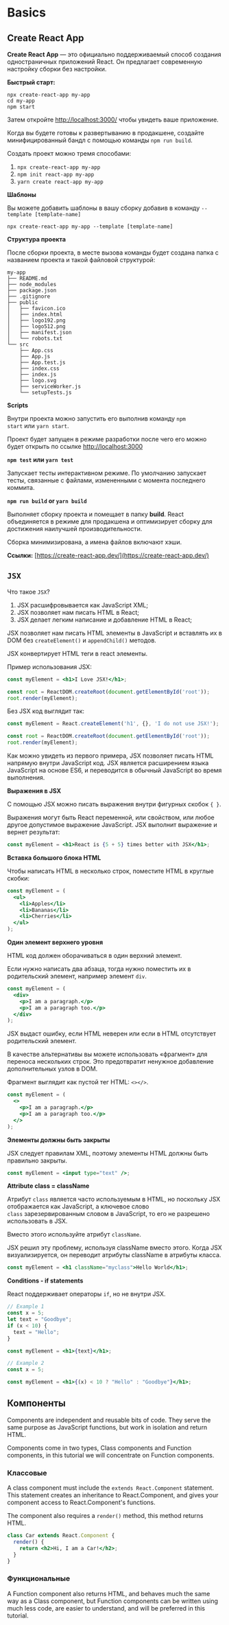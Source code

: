# Basics

## Create React App

**Create React App** — это официально поддерживаемый способ создания одностраничных приложений React. Он предлагает современную настройку сборки без настройки.

**Быстрый старт:**

```
npx create-react-app my-app
cd my-app
npm start
```

Затем откройте [http://localhost:3000/](http://localhost:3000/) чтобы увидеть ваше приложение.

Когда вы будете готовы к развертыванию в продакшене, создайте минифицированный бандл с помощью команды `npm run build`.

Создать проект можно тремя способами:

1. `npx create-react-app my-app`
2. `npm init react-app my-app`
3. `yarn create react-app my-app`

**Шаблоны**

Вы можете добавить шаблоны в вашу сборку добавив в команду `--template [template-name]` 

```
npx create-react-app my-app --template [template-name]
```

**Структура проекта**

После сборки проекта, в месте вызова команды будет создана папка с названием проекта и такой файловой структурой:

```
my-app
├── README.md
├── node_modules
├── package.json
├── .gitignore
├── public
│   ├── favicon.ico
│   ├── index.html
│   ├── logo192.png
│   ├── logo512.png
│   ├── manifest.json
│   └── robots.txt
└── src
    ├── App.css
    ├── App.js
    ├── App.test.js
    ├── index.css
    ├── index.js
    ├── logo.svg
    ├── serviceWorker.js
    └── setupTests.js
```

**Scripts**

Внутри проекта можно запустить его выполнив команду `npm start` или `yarn start`.

Проект будет запущен в режиме разработки после чего его можно будет открыть по ссылке [http://localhost:3000](http://localhost:3000/)

**`npm test` или `yarn test`**

Запускает тесты интерактивном режиме. По умолчанию запускает тесты, связанные с файлами, измененными с момента последнего коммита.

**`npm run build` or `yarn build`**

Выполняет сборку проекта и помещает в папку **build**. React объединяется в режиме для продакшена и оптимизирует сборку для достижения наилучшей производительности.

Сборка минимизирована, а имена файлов включают хэши.

**Ссылки:** [https://create-react-app.dev/](https://create-react-app.dev/)

## `JSX`

Что такое `JSX`?

1. JSX расшифровывается как JavaScript XML;
2. JSX позволяет нам писать HTML в React;
3. JSX делает легким написание и добавление HTML в React;

JSX позволяет нам писать HTML элементы в JavaScript и вставлять их в DOM без `createElement()` и `appendChild()` методов.

JSX конвертирует HTML теги в react элементы.

Пример использования JSX:

```jsx
const myElement = <h1>I Love JSX!</h1>;

const root = ReactDOM.createRoot(document.getElementById('root'));
root.render(myElement);
```

Без JSX код выглядит так:

```jsx
const myElement = React.createElement('h1', {}, 'I do not use JSX!');

const root = ReactDOM.createRoot(document.getElementById('root'));
root.render(myElement);
```

Как можно увидеть из первого примера, JSX позволяет писать HTML напрямую внутри JavaScript код.
JSX является расширением языка JavaScript на основе ES6, и переводится в обычный JavaScript во время выполнения.

**Выражения в JSX**

С помощью JSX можно писать выражения внутри фигурных скобок `{ }`.

Выражения могут быть React переменной, или свойством, или любое другое допустимое выражение JavaScript. JSX выполнит выражение и вернет результат:

```jsx
const myElement = <h1>React is {5 + 5} times better with JSX</h1>;
```

**Вставка большого блока HTML**

Чтобы написать HTML в несколько строк, поместите HTML в круглые скобки:

```jsx
const myElement = (
  <ul>
    <li>Apples</li>
    <li>Bananas</li>
    <li>Cherries</li>
  </ul>
);
```

**Один элемент верхнего уровня**

HTML код должен оборачиваться в один верхний элемент.

Если нужно написать два абзаца, тогда нужно поместить их в родительский элемент, например элемент `div`.

```jsx
const myElement = (
  <div>
    <p>I am a paragraph.</p>
    <p>I am a paragraph too.</p>
  </div>
);
```

JSX выдаст ошибку, если HTML неверен или если в HTML отсутствует родительский элемент.

В качестве альтернативы вы можете использовать «фрагмент» для переноса нескольких строк. Это предотвратит ненужное добавление дополнительных узлов в DOM.

Фрагмент выглядит как пустой тег HTML: `<></>`.

```jsx
const myElement = (
  <>
    <p>I am a paragraph.</p>
    <p>I am a paragraph too.</p>
  </>
);
```

**Элементы должны быть закрыты**

JSX следует правилам XML, поэтому элементы HTML должны быть правильно закрыты.

```jsx
const myElement = <input type="text" />;
```

**Attribute class = className**

Атрибут `class` является часто используемым в HTML, но поскольку JSX отображается как JavaScript, а ключевое слово `class` зарезервированным словом в JavaScript, то его не разрешено использовать в JSX.

Вместо этого используйте атрибут `className`.

JSX решил эту проблему, используя className вместо этого. Когда JSX визуализируется, он переводит атрибуты className в атрибуты класса.

```jsx
const myElement = <h1 className="myclass">Hello World</h1>;
```

**Conditions - if statements**

React поддерживает операторы `if`, но не внутри JSX.

```jsx
// Example 1
const x = 5;
let text = "Goodbye";
if (x < 10) {
  text = "Hello";
}

const myElement = <h1>{text}</h1>;

// Example 2
const x = 5;

const myElement = <h1>{(x) < 10 ? "Hello" : "Goodbye"}</h1>;
```

## Компоненты

Components are independent and reusable bits of code. They serve the same purpose as JavaScript functions, but work in isolation and return HTML.

Components come in two types, Class components and Function components, in this tutorial we will concentrate on Function components.

### Классовые

A class component must include the `extends React.Component` statement. This statement creates an inheritance to React.Component, and gives your component access to React.Component's functions.

The component also requires a `render()` method, this method returns HTML.

```jsx
class Car extends React.Component {
  render() {
    return <h2>Hi, I am a Car!</h2>;
  }
}
```

### Функциональные

A Function component also returns HTML, and behaves much the same way as a Class component, but Function components can be written using much less code, are easier to understand, and will be preferred in this tutorial.